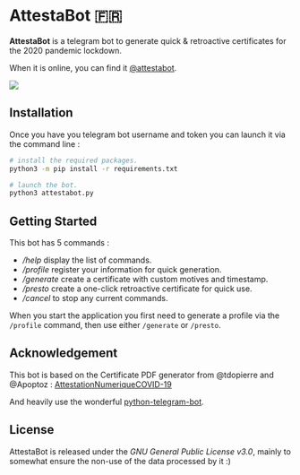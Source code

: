 # AttestaBot :fr:

**AttestaBot** is a telegram bot to generate quick & retroactive certificates for
the 2020 pandemic lockdown.

When it is online, you can find it [@attestabot](https://t.me/attestabot).

![](https://i.imgur.com/xuRg8hQ.png)

## Installation

Once you have you telegram bot username and token you can launch it via the command line :
```bash
# install the required packages. 
python3 -m pip install -r requirements.txt

# launch the bot.
python3 attestabot.py
```

## Getting Started

This bot has 5 commands :
* */help* display the list of commands.
* */profile* register your information for quick generation.
* */generate* create a certificate with custom motives and timestamp.
* */presto* create a one-click retroactive certificate for quick use.
* */cancel* to stop any current commands. 

When you start the application you first need to generate a profile via the `/profile`
command, then use either `/generate` or `/presto`.

## Acknowledgement

This bot is based on the Certificate PDF generator from @tdopierre and @Apoptoz :
[AttestationNumeriqueCOVID-19](https://github.com/Apoptoz/AttestationNumeriqueCOVID-19)

And heavily use the wonderful [python-telegram-bot](https://github.com/python-telegram-bot/python-telegram-bot).

## License

AttestaBot is released under the *GNU General Public License v3.0*, mainly to somewhat ensure
the non-use of the data processed by it :)